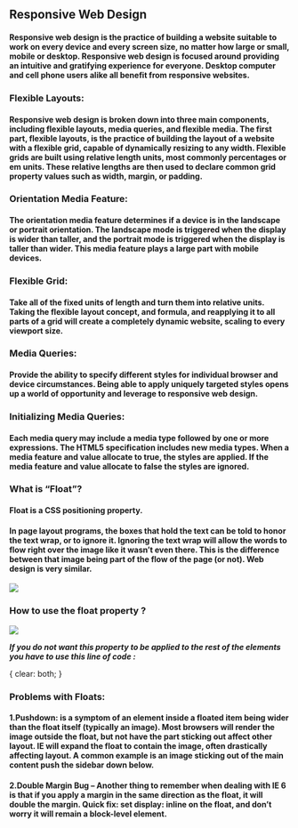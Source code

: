 ## Responsive Web Design
#### Responsive web design is the practice of building a website suitable to work on every device and every screen size, no matter how large or small, mobile or desktop. Responsive web design is focused around providing an intuitive and gratifying experience for everyone. Desktop computer and cell phone users alike all benefit from responsive websites.


### Flexible Layouts:
#### Responsive web design is broken down into three main components, including flexible layouts, media queries, and flexible media. The first part, flexible layouts, is the practice of building the layout of a website with a flexible grid, capable of dynamically resizing to any width. Flexible grids are built using relative length units, most commonly percentages or em units. These relative lengths are then used to declare common grid property values such as width, margin, or padding.

### Orientation Media Feature:
#### The orientation media feature determines if a device is in the landscape or portrait orientation. The landscape mode is triggered when the display is wider than taller, and the portrait mode is triggered when the display is taller than wider. This media feature plays a large part with mobile devices.

### Flexible Grid:
#### Take all of the fixed units of length and turn them into relative units. Taking the flexible layout concept, and formula, and reapplying it to all parts of a grid will create a completely dynamic website, scaling to every viewport size.

### Media Queries:
#### Provide the ability to specify different styles for individual browser and device circumstances. Being able to apply uniquely targeted styles opens up a world of opportunity and leverage to responsive web design.

### Initializing Media Queries:
#### Each media query may include a media type followed by one or more expressions. The HTML5 specification includes new media types. When a media feature and value allocate to true, the styles are applied. If the media feature and value allocate to false the styles are ignored.
### What is “Float”?
#### Float is a CSS positioning property.
#### In page layout programs, the boxes that hold the text can be told to honor the text wrap, or to ignore it. Ignoring the text wrap will allow the words to flow right over the image like it wasn’t even there. This is the difference between that image being part of the flow of the page (or not). Web design is very similar.
![](https://cloud.netlifyusercontent.com/assets/344dbf88-fdf9-42bb-adb4-46f01eedd629/598d7187-6329-48a9-a8a5-732458a6ecbc/stopdesign-float.jpg)

### How to use the float property ?
![](https://www.programmersought.com/images/46/1967fa854abf6c71f873e9a13f1ac70e.png)

***If you do not want this property to be applied to the rest of the elements you have to use this line of code :*** 

{
    clear: both;
}

### Problems with Floats:
#### 1.Pushdown: is a symptom of an element inside a floated item being wider than the float itself (typically an image). Most browsers will render the image outside the float, but not have the part sticking out affect other layout. IE will expand the float to contain the image, often drastically affecting layout. A common example is an image sticking out of the main content push the sidebar down below.
#### 2.Double Margin Bug – Another thing to remember when dealing with IE 6 is that if you apply a margin in the same direction as the float, it will double the margin. Quick fix: set display: inline on the float, and don’t worry it will remain a block-level element.




